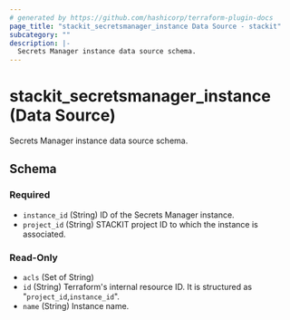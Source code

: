 ```yaml
---
# generated by https://github.com/hashicorp/terraform-plugin-docs
page_title: "stackit_secretsmanager_instance Data Source - stackit"
subcategory: ""
description: |-
  Secrets Manager instance data source schema.
---
```


# stackit_secretsmanager_instance (Data Source)

Secrets Manager instance data source schema.



<!-- schema generated by tfplugindocs -->
## Schema

### Required

- `instance_id` (String) ID of the Secrets Manager instance.
- `project_id` (String) STACKIT project ID to which the instance is associated.

### Read-Only

- `acls` (Set of String)
- `id` (String) Terraform's internal resource ID. It is structured as "`project_id`,`instance_id`".
- `name` (String) Instance name.
